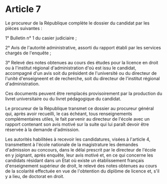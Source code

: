 # Article 7

Le procureur de la République complète le dossier du candidat par les pièces suivantes :

1° Bulletin n° 1 du casier judiciaire ;

2° Avis de l'autorité administrative, assorti du rapport établi par les services chargés de l'enquête ;

3° Relevé des notes obtenues au cours des études pour la licence en droit ou à l'institut régional d'administration d'où est issu le candidat, accompagné d'un avis soit du président de l'université ou du directeur de l'unité d'enseigneent et de recherche, soit du directeur de l'institut régional d'administration.

Ces documents peuvent être remplacés provisoirement par la production du livret universitaire ou du livret pédagogique du candidat.

Le procureur de la République transmet ce dossier au procureur général qui, après avoir recueilli, le cas échéant, tous renseignements complémentaires utiles, le fait parvenir au directeur de l'école avec un rapport contenant son avis motivé sur la suite qui lui paraît devoir être réservée à la demande d'admission.

Les autorités habilitées à recevoir les candidatures, visées à l'article 4, transmettent à l'école nationale de la magistrature les demandes d'admission au concours, dans le délai prescrit par le directeur de l'école en y joignant, après enquête, leur avis motivé et, en ce qui concerne les candidats résidant dans un Etat où existe un établissement français d'enseignement supérieur de droit, le relevé des notes obtenues au cours de la scolarité effectuée en vue de l'obtention du diplôme de licence et, s'il y a lieu, de doctorat en droit.
